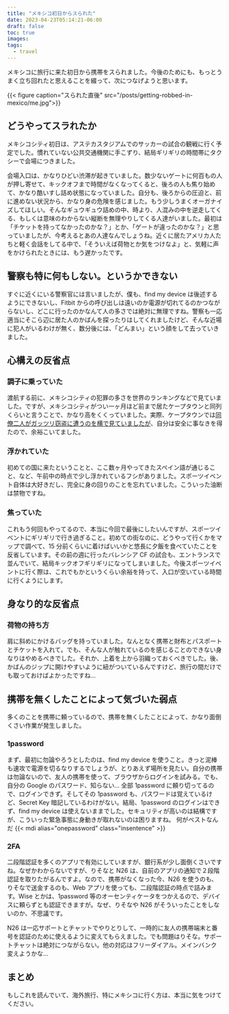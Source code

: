 ```yaml
---
title: "メキシコ初日からスられた"
date: 2023-04-23T05:14:21-06:00
draft: false
toc: true
images:
tags:
  - travel
---
```


メキシコに旅行に来た初日から携帯をスられました。今後のためにも、もっとうまく立ち回れたと思えることを綴って、次につなげようと思います。

{{< figure caption="スられた直後" src="/posts/getting-robbed-in-mexico/me.jpg">}}

## どうやってスラれたか

メキシコシティ初日は、アステカスタジアムでのサッカーの試合の観戦に行く予定でした。慣れていない公共交通機関に手こずり、結局ギリギリの時間帯にタクシーで会場につきました。

会場入口は、かなりひどい渋滞が起きていました。数少ないゲートに何百もの人が押し寄せて、キックオフまで時間がなくなってくると、後ろの人も焦り始めて、かなり酷いすし詰め状態になっていました。自分も、後ろからの圧迫と、前に進めない状況から、かなり身の危険を感じました。もう少しうまくオーガナイズしてほしい。そんなギュウギュウ詰めの中、時より、人混みの中を逆走してくる、もしくは意味のわからない縦断を無理やりしてくる人達がいました。最初は「チケットを持ってなかったのかな？」とか、「ゲートが違ったのかな？」と思っていましたが、今考えるとあの人達なんでしょうね。近くに居たアメリカ人たちと軽く会話をしてる中で、「そういえば荷物とか気をつけなよ」と、気軽に声をかけられたときには、もう遅かったです。

## 警察も特に何もしない。というかできない

すぐに近くにいる警察官には言いましたが、僕も、find my device は後述するようにできないし、Fitbit からの呼び出しは遠いのか電源が切れてるのかつながらないし、どこに行ったのかなんて人の多さでは絶対に無理ですね。警察も一応適当にそこら辺に居た人のかばんを探ったりはしてくれましたけど、そんな近場に犯人がいるわけが無く、数分後には、「どんまい」という顔をして去っていきました。

## 心構えの反省点

### 調子に乗っていた

渡航する前に、メキシコシティの犯罪の多さを世界のランキングなどで見ていました。ですが、メキシコシティがつい一ヶ月ほど前まで居たケープタウンと同列くらいと言うことで、かなり高をくくっていました。実際、ケープタウンでは[同僚二人がガッツリ窃盗に遭うのを横で見ていましたが](/posts/south-africa-trip/#治安-)、自分は安全に事なきを得たので、余裕こいてました。

### 浮かれていた

初めての国に来たということと、ここ数ヶ月やってきたスペイン語が通じること、など、午前中の時点で少し浮かれているフシがありました。スポーツイベント自体は大好きだし、完全に身の回りのことを忘れていました。こういった油断は禁物ですね。

### 焦っていた

これもう何回もやってるので、本当に今回で最後にしたいんですが、スポーツイベントにギリギリで行き過ぎること。初めての街なのに、どうやって行くかをマップで調べて、15 分前くらいに着けばいいかと悠長に夕飯を食べていたことを反省しています。その前の週に行ったバレンシア CF の試合も、エントランスで並んでいて、結局キックオフギリギリになってしまいました。今後スポーツイベントに行く際は、これでもかというくらい余裕を持って、入口が空いている時間に行くようにします。

## 身なり的な反省点

### 荷物の持ち方

肩に斜めにかけるバッグを持っていました。なんとなく携帯と財布とパスポートとチケットを入れて。でも、そんな人が触れているのを感じることのできない身なりはやめるべきでした。それか、上着を上から羽織っておくべきでした。後、かばんのジップに開けやすいように紐がついているんですけど、旅行の間だけでも取っておけばよかったですね…

## 携帯を無くしたことによって気づいた弱点

多くのことを携帯に頼っているので、携帯を無くしたことによって、かなり面倒くさい作業が発生しました。

### 1password

まず、最初に勿論やろうとしたのは、find my device を使うこと。きっと泥棒も速攻で電源を切るなりするでしょうが、とりあえず場所を見たい。自分の携帯は勿論ないので、友人の携帯を使って、ブラウザからログインを試みる。でも、自分の Google のパスワード、知らない… 全部 1password に頼り切ってるので、ログインできず。そしてその 1password も、パスワードは覚えているけど、Secret Key 暗記しているわけがない。結局、1password のログインはできず、find my device は使えないままでした。セキュリティが高いのは結構ですが、こういった緊急事態に身動きが取れないのは困りますね。 何がベストなんだ {{< mdi alias="onepassword" class="insentence" >}}

### 2FA

二段階認証を多くのアプリで有効にしていますが、銀行系が少し面倒くさいですね。なぜかわからないですが、りそなと N26 は、自前のアプリの通知で２段階認証を取りたがるんですよ。なので、携帯がなくなった今、N26 を使うのも、りそなで送金するのも、Web アプリを使っても、二段階認証の時点で詰みます。Wise とかは、1password 等のオーセンティケータをつかえるので、デバイスに頼らずとも認証できますが。なぜ、りそなや N26 がそういったことをしないのか、不思議です。

N26 は一応サポートとチャットでやりとりして、一時的に友人の携帯端末と番号を認証のために使えるように変えてもらえました。でも問題はりそな。サポートチャットは絶対につながらない。他の対応はフリーダイアル。メインバンク変えようかな…

## まとめ

もしこれを読んでいて、海外旅行、特にメキシコに行く方は、本当に気をつけてください。
